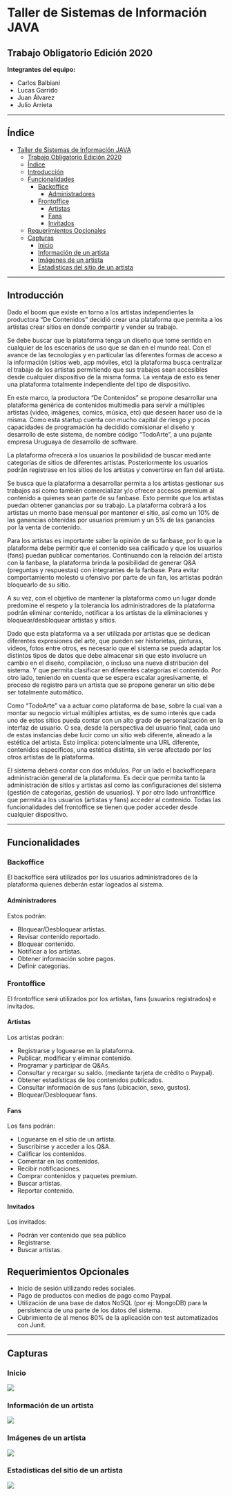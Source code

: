 # Taller de Sistemas de Información JAVA

## Trabajo Obligatorio Edición 2020

**Integrantes del equipo:**
+ Carlos Balbiani
+ Lucas Garrido
+ Juan Álvarez
+ Julio Arrieta

-----------------------------------------------------------------

## Índice
- [Taller de Sistemas de Información JAVA](#taller-de-sistemas-de-información-java)
	- [Trabajo Obligatorio Edición 2020](#trabajo-obligatorio-edición-2020)
	- [Índice](#índice)
	- [Introducción](#introducción)
	- [Funcionalidades](#funcionalidades)
		- [Backoffice](#backoffice)
			- [Administradores](#administradores)
		- [Frontoffice](#frontoffice)
			- [Artistas](#artistas)
			- [Fans](#fans)
			- [Invitados](#invitados)
	- [Requerimientos Opcionales](#requerimientos-opcionales)
	- [Capturas](#capturas)
		- [Inicio](#inicio)
		- [Información de un artista](#información-de-un-artista)
		- [Imágenes de un artista](#imágenes-de-un-artista)
		- [Estadísticas del sitio de un artista](#estadísticas-del-sitio-de-un-artista)

-----------------------------------------------------------------

## Introducción
Dado el boom que existe en torno a los artistas independientes la productora “De Contenidos” decidió crear una plataforma que permita a los artistas crear sitios en donde compartir y vender su trabajo.

Se debe buscar que la plataforma tenga un diseño que tome sentido en cualquier de los escenarios de uso que se dan en el mundo real. Con el avance de las tecnologías y en particular las diferentes formas de acceso a la información (sitios web, app móviles, etc) la plataforma busca centralizar el trabajo de los artistas permitiendo que sus trabajos sean accesibles desde cualquier dispositivo de la misma forma. La ventaja de esto es tener una plataforma totalmente independiente del tipo de dispositivo.

En este marco, la productora “De Contenidos” se propone desarrollar una plataforma genérica de contenidos multimedia para servir a múltiples artistas (video, imágenes, comics, música, etc) que deseen hacer uso de la misma. Como esta startup cuenta con mucho capital de riesgo y pocas capacidades de programación ha decidido comisionar el diseño y desarrollo de este sistema, de nombre código “TodoArte”, a una pujante empresa Uruguaya de desarrollo de software.

La plataforma ofrecerá a los usuarios la posibilidad de buscar mediante categorías de sitios de diferentes artistas. Posteriormente los usuarios podrán registrase en los sitios de los artistas y convertirse en ​fan​ del artista.

Se busca que la plataforma a desarrollar permita a los artistas gestionar sus trabajos así como también comercializar y/o ofrecer accesos premium al contenido a quienes sean parte de su fanbase. Esto permite que los artistas puedan obtener ganancias por su trabajo. La plataforma cobrará a los artistas un monto base mensual por mantener el sitio, así como un 10% de las ganancias obtenidas por usuarios premium y un 5% de las ganancias por la venta de contenido.

Para los artistas es importante saber la opinión de su fanbase, por lo que la plataforma debe permitir que el contenido sea calificado y que los usuarios (fans) puedan publicar comentarios. Continuando con la relación del artista con la fanbase, la plataforma brinda la posibilidad de generar Q&A (preguntas y respuestas) con integrantes de la fanbase. Para evitar comportamiento molesto u ofensivo por parte de un fan, los artistas podrán bloquearlo de su sitio.

A su vez, con el objetivo de mantener la plataforma como un lugar donde predomine el respeto y la tolerancia los administradores de la plataforma podrán eliminar contenido, notificar a los artistas de la eliminaciones y bloquear/desbloquear artistas y sitios.

Dado que esta plataforma va a ser utilizada por artistas que se dedican diferentes expresiones del arte, que pueden ser historietas, pinturas, videos, fotos entre otros, es necesario que el sistema se pueda adaptar los distintos tipos de datos que debe almacenar sin que esto involucre un cambio en el diseño, compilación, o incluso una nueva distribución del sistema. Y que permita clasificar en diferentes categorías el contenido. Por otro lado, teniendo en cuenta que se espera escalar agresivamente, el proceso de registro para un artista que se propone generar un sitio debe ser totalmente automático.

Como “TodoArte” va a actuar como plataforma de base, sobre la cual van a montar su negocio virtual múltiples artistas, es de sumo interés que cada uno de estos sitios pueda contar con un alto grado de personalización en la interfaz de usuario. O sea, desde la perspectiva del usuario final, cada uno de estas instancias debe lucir como un sitio web diferente, alineado a la estética del artista. Esto implica: potencialmente una URL diferente, contenidos específicos, una estética distinta, sin verse afectado por los otros artistas de la plataforma.

El sistema deberá contar con dos módulos. Por un lado el ​backoffice​ para administración general de la plataforma. Es decir que permita tanto la administración de sitios y artistas así como las configuraciones del sistema (gestión de categorías, gestión de usuarios). Y por otro lado un ​frontiffice​ que permita a los usuarios (artistas y fans) acceder al contenido. Todas las funcionalidades del ​frontoffice​ se tienen que poder acceder desde cualquier dispositivo.

-----------------------------------------------------------------

## Funcionalidades

### Backoffice
El backoffice será utilizados por los usuarios administradores de la plataforma quienes deberán estar logeados al sistema. 

#### Administradores
Estos podrán:
+ Bloquear/Desbloquear artistas.
+ Revisar contenido reportado.
+ Bloquear contenido.
+ Notificar a los artistas.
+ Obtener información sobre pagos.
+ Definir categorias.

### Frontoffice
El frontoffice será utilizados por los artistas, fans (usuarios registrados) e invitados.

#### Artistas
Los artistas podrán:
+ Registrarse y loguearse en la plataforma.
+ Publicar, modificar y eliminar contenido.
+ Programar y participar de Q&As.
+ Consultar y recargar su saldo. (mediante tarjeta de crédito o Paypal).
+ Obtener estadísticas de los contenidos publicados.
+ Consultar información de sus fans (ubicación, sexo, gustos).
+ Bloquear/Desbloquear fans.

#### Fans
Los fans podrán:
+ Loguearse en el sitio de un artista.
+ Suscribirse y acceder a los Q&A.
+ Calificar los contenidos.
+ Comentar en los contenidos.
+ Recibir notificaciones.
+ Comprar contenidos y paquetes premium.
+ Buscar artistas.
+ Reportar contenido.

#### Invitados
Los invitados:
+ Podrán ver contenido que sea público
+ Registrarse.
+ Buscar artistas.

## Requerimientos Opcionales
+ ​Inicio​ ​de​ ​sesión​ ​utilizando​ ​redes​ ​sociales.
+ ​Pago​ ​de​ ​productos ​con​ ​medios​ ​de​ ​pago​ ​como​ ​Paypal.
+ Utilización de una base de datos NoSQL (por ej: MongoDB) para la persistencia de​ ​una​ ​parte​ ​de​ ​los​ ​datos​ ​del​ ​sistema.
+ ​Cubrimiento​ ​de​ ​al​ ​menos​ ​80%​ ​de​ ​la​ ​aplicación​ ​con​ ​test​ ​automatizados con Junit.

-----------------------------------------------------------------

## Capturas
### Inicio
<img src="./documentacion/capturas/1.png">

### Información de un artista
<img src="./documentacion/capturas/2.png">

### Imágenes de un artista
<img src="./documentacion/capturas/3.png">

### Estadísticas del sitio de un artista
<img src="./documentacion/capturas/4.png">


